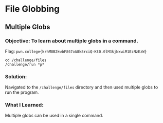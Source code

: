 # File Globbing
## Multiple Globs

### Objective: To learn about multiple globs in a command.

Flag: `pwn.college{krhM8B2kwbF867oA8k8rciQ-Kt0.0lM3kjNxwiM1EzNzEzW}`

```
cd /challenge/files
/challenge/run *p*
```

### Solution:

Navigated to the `/challenge/files` directory and then used multiple globs to run the program.

### What I Learned: 

Multiple globs can be used in a single command.
